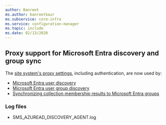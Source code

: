 ```yaml
---
author: Banreet
ms.author: banreetkaur
ms.subservice: core-infra
ms.service: configuration-manager
ms.topic: include
ms.date: 02/13/2020
---
```


## <a name="bkmk_aad"></a> Proxy support for Microsoft Entra discovery and group sync

<!--5913817-->
The [site system's proxy settings](../../../../plan-design/network/proxy-server-support.md), including authentication, are now used by:

- [Microsoft Entra user discovery](../../../../servers/deploy/configure/about-discovery-methods.md#azureaddisc)
- [Microsoft Entra user group discovery](../../../../servers/deploy/configure/about-discovery-methods.md#bkmk_azuregroupdisco)
- [Synchronizing collection membership results to Microsoft Entra groups](../../../../clients/manage/collections/create-collections.md#bkmk_aadcollsync)

### Log files

- SMS_AZUREAD_DISCOVERY_AGENT.log
